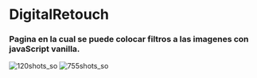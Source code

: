 
# DigitalRetouch
### Pagina en la cual se puede colocar filtros a las imagenes con javaScript vanilla.
![120shots_so](https://github.com/Rodriiandino/DigitalRetouch/assets/106351323/30c5f1bb-5a8a-492f-863a-0597001a4984)
![755shots_so](https://github.com/Rodriiandino/DigitalRetouch/assets/106351323/b2438c4e-2ca3-4756-ab8f-532817125bb2)
